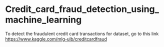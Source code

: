 # Credit_card_fraud_detection_using_machine_learning
To detect the fraudulent credit card transactions 
for dataset, go to this link
 https://www.kaggle.com/mlg-ulb/creditcardfraud
